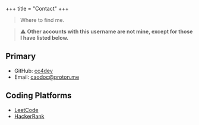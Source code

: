 +++
title = "Contact"
+++

> Where to find me.

> ⚠️ **Other accounts with this username are not mine, except for those I have listed below.**

## Primary
+ GitHub: [cc4dev](https://github.com/cc4dev)
+ Email: [caodoc@proton.me](mailto:caodoc@proton.me)

## Coding Platforms
+ [LeetCode](https://leetcode.com/u/ccaoishere/)
+ [HackerRank](https://www.hackerrank.com/profile/ccaoishere)